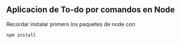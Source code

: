 ## Aplicacion de To-do por comandos en Node

Recordar instalar primero los paquetes de node con

```npm install```